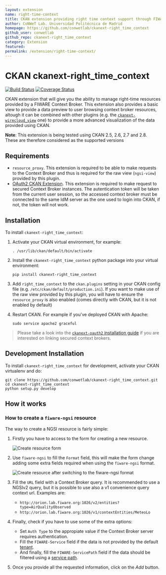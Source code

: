 ```yaml
---
layout: extension
name: right-time-context
title: CKAN extension providing right time context support through FIWARE NGSI
author: CoNWeT Lab. Universidad Politécnica de Madrid
homepage: https://github.com/conwetlab/ckanext-right_time_context
github_user: conwetlab
github_repo: ckanext-right_time_context
category: Extension
featured: 
permalink: /extension/right-time-context/
---
```



CKAN ckanext-right\_time\_context
=================================

[![Build
Status](https://travis-ci.org/conwetlab/ckanext-right_time_context.svg?branch=master)](https://travis-ci.org/conwetlab/ckanext-right_time_context)
[![Coverage
Status](https://coveralls.io/repos/github/conwetlab/ckanext-right_time_context/badge.svg?branch=master)](https://coveralls.io/github/conwetlab/ckanext-right_time_context?branch=master)

CKAN extension that will give you the ability to manage right-time
resources provided by a FIWARE Context Broker. This extension also
provides a basic view to provide a data preview to user browsing context
broker resources, altough it can be combined with other plugins (e.g.
the
[`ckanext-wirecloud_view`](https://github.com/conwetlab/ckanext-wirecloud_view.git)
one) to provide a more advanced visualization of the data provided using
CKAN.

**Note**: This extension is being tested using CKAN 2.5, 2.6, 2.7 and
2.8. These are therefore considered as the supported versions

Requirements
------------

-   `resource_proxy`. This extension is required to be able to make
    requests to the Context Broker and thus is required for the raw view
    (`ngsi-view`) provided by this plugin.
-   [OAuth2 CKAN
    Extension](https://github.com/conwetlab/ckanext-oauth2/). This
    extension is required to make request to secured Context Broker
    instances. The autentication token will be taken from the current
    user session, so the accessed context broker must be connected to
    the same IdM server as the one used to login into CKAN, if not, the
    token will not work.

Installation
------------

To install `ckanext-right_time_context`:

1.  Activate your CKAN virtual environment, for example:

        . /usr/lib/ckan/default/bin/activate

2.  Install the `ckanext-right_time_context` python package into your
    virtual environment:

        pip install ckanext-right_time_context

3.  Add `right_time_context` to the `ckan.plugins` setting in your CKAN
    config file (e.g. `/etc/ckan/default/production.ini`). If you want
    to make use of the raw view provided by this plugin, you will have
    to ensure the `resource_proxy` is also enabled (comes directly with
    CKAN, but it is not enabled by default)

4.  Restart CKAN. For example if you've deployed CKAN with Apache:

        sudo service apache2 graceful

> Please take a look into the [`ckanext-oauth2` installation
> guide](https://github.com/conwetlab/ckanext-oauth2/wiki/Activating-and-Installing)
> if you are interested on linking secured context brokers.

Development Installation
------------------------

To install `ckanext-right_time_context` for development, activate your
CKAN virtualenv and do:

    git clone https://github.com/conwetlab/ckanext-right_time_context.git
    cd ckanext-right_time_context
    python setup.py develop

How it works
------------

### How to create a `fiware-ngsi` resource

The way to create a NGSI resource is fairly simple:

1.  Firstly you have to access to the form for creating a new resource.

    ![Create resource form](images/create_resource_form.png)

2.  Use `fiware-ngsi` to fill the `Format` field, this will make the
    form change adding some extra fields required when using the
    `fiware-ngsi` format.

    ![Create resource after switching to the fiware-ngsi
    format](images/create_resource_form_fiwarengsi.png)

3.  Fill the `URL` field with a Context Broker query. It is recommended
    to use a NGSIv2 query, but it is possible to use also a v1
    convenience query context url. Examples are:

    -   `http://orion.lab.fiware.org:1026/v2/entities?type=AirQualityObserved`
    -   `http://orion.lab.fiware.org:1026/v1/contextEntities/MeteoLo`

4.  Finally, check if you have to use some of the extra options:
    -   Set `Auth Type` to the appropiate value if the Context Broker
        server requires authentication.
    -   Fill the `FIWARE-Service` field if the data is not provided by
        the default
        [tenant](http://fiware-orion.readthedocs.io/en/master/user/multitenancy/).
    -   And finally, fill the `FIWARE-ServicePath` field if the data
        should be filtered using a [service
        path](http://fiware-orion.readthedocs.io/en/master/user/service_path/).
5.  Once you provide all the requested information, click on the *Add*
    button.

